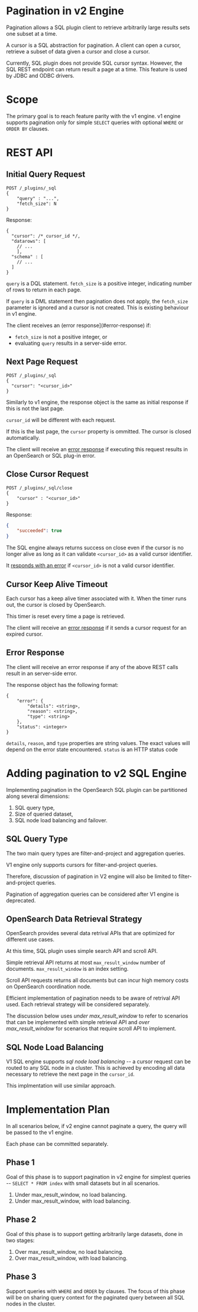 # Pagination in v2 Engine

Pagination allows a SQL plugin client to retrieve arbitrarily large
results sets one subset at a time.

A cursor is a SQL abstraction for pagination. A client can open a cursor, retrieve a subset of data given a cursor and close a cursor.

Currently, SQL plugin does not provide SQL cursor syntax. However, the SQL REST endpoint can return result a page at a time. This feature is used by JDBC and ODBC drivers.


# Scope
The primary goal is to reach feature parity with the v1 engine. v1 engine supports pagination only for simple `SELECT` queries with optional `WHERE` or `ORDER BY` clauses.

# REST API
## Initial Query Request
```
POST /_plugins/_sql
{
    "query" : "...",
    "fetch_size": N
}
```

Response:
```
{
  "cursor": /* cursor_id */,
  "datarows": [
    // ...
    ],
  "schema" : [
    // ...
  ]
}
```
`query` is a DQL statement. `fetch_size` is a positive integer, indicating number of rows to return in each page.

If `query` is a DML statement then pagination does not apply, the `fetch_size` parameter is ignored and a cursor is not created. This is existing behaviour in v1 engine.

The client receives an (error response](#error-response) if:
- `fetch_size` is not a positive integer, or
-  evaluating `query` results in a server-side error. 

## Next Page Request
```
POST /_plugins/_sql
{
  "cursor": "<cursor_id>"
}
```
Similarly to v1 engine, the response object is the same as initial response if this is not the last page.

`cursor_id` will be different with each request.

If this is the last page, the `cursor` property is ommitted. The cursor is closed automatically.

The client will receive an [error response](#error-response) if executing this request results in an OpenSearch or SQL plug-in error. 

## Close Cursor Request
```
POST /_plugins/_sql/close
{
    "cursor" : "<cursor_id>"
}
```

Response:
```json
{
    "succeeded": true
}

```
The SQL engine always returns success on close even if the cursor is no longer alive as long as it can validate `<cursor_id>` as a valid cursor identifier.

It [responds with an error](#error-response) if `<cursor_id>` is not a valid cursor identifier.

## Cursor Keep Alive Timeout
Each cursor has a keep alive timer associated with it. When the timer runs out, the cursor is closed by OpenSearch.

This timer is reset every time a page is retrieved.

The client will receive an [error response](#error-response) if it sends a cursor request for an expired cursor. 

## Error Response
The client will receive an error response if any of the above REST calls result in an server-side error.

The response object has the following format:
```json5
{
    "error": {
        "details": <string>,
        "reason": <string>,
        "type": <string>
    },
    "status": <integer>
}
```

`details`, `reason`, and `type` properties are string values. The exact values will depend on the error state encountered.
`status` is an HTTP status code

# Adding pagination to v2 SQL Engine

Implementing pagination in the OpenSearch SQL plugin can be partitioned along several dimensions:
1. SQL query type,
1. Size of queried dataset,
1. SQL node load balancing and failover.

## SQL Query Type
The two main query types are filter-and-project and aggregation queries. 

V1 engine only supports cursors for filter-and-project queries.

Therefore, discussion of pagination in V2 engine will also be limited to filter-and-project queries.

Pagination of aggregation queries can be considered after V1 engine is deprecated.

## OpenSearch Data Retrieval Strategy

OpenSearch provides several data retrival APIs that are optimized for different use cases.

At this time, SQL plugin uses simple search API and scroll API.

Simple retrieval API returns at most `max_result_window` number of documents.  `max_result_window` is an index setting.

Scroll API requests returns all documents but can incur high memory costs on OpenSearch coordination node.

Efficient implementation of pagination needs to be aware of retrival API used. Each retrieval strategy will be considered separately.

The discussion below uses *under max_result_window* to refer to scenarios that can be implemented with simple retrieval API and *over max_result_window* for scenarios that require scroll API to implement.

## SQL Node Load Balancing
V1 SQL engine supports *sql node load balancing* -- a cursor request can be routed to any SQL node in a cluster. This is achieved by encoding all data necessary to retrieve the next page in the `cursor_id`.

This implmentation will use similar approach. 
# Implementation Plan

In all scenarios below, if v2 engine cannot paginate a query, the query will be passed to the v1 engine.

Each phase can be committed separately.

## Phase 1
Goal of this phase is to support pagination in v2 engine for simplest queries -- `SELECT * FROM index` with small datasets but in all scenarios.

1. Under max_result_window, no load balancing.
1. Under max_result_window, with load balancing.

## Phase 2
Goal of this phase is to support getting arbitrarily large datasets, done in two stages:
1. Over max_result_window, no load balancing. 
1. Over max_result_window, with load balancing.


## Phase 3
Support queries with `WHERE` and `ORDER` by clauses.
The focus of this phase will be on sharing query context for the paginated query between all SQL nodes in the cluster.